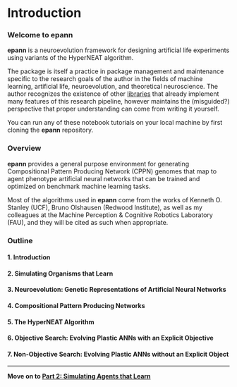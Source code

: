 

# Introduction

### Welcome to epann

**epann** is a neuroevolution framework for designing artificial life experiments using variants of the HyperNEAT algorithm. 

The package is itself a practice in package management and maintenance specific to the research goals of the author in the fields of machine learning, artificial life, neuroevolution, and theoretical neuroscience. The author recognizes the existence of other [libraries](http://eplex.cs.ucf.edu/neat_software/) that already implement many features of this research pipeline, however maintains the (misguided?) perspective that proper understanding can come from writing it yourself. 

You can run any of these notebook tutorials on your local machine by first cloning the **epann** repository. 

### Overview

**epann** provides a general purpose environment for generating Compositional Pattern Producing Network (CPPN) genomes that map to agent phenotype artificial neural networks that can be trained and optimized on benchmark machine learning tasks. 

Most of the algorithms used in **epann** come from the works of Kenneth O. Stanley (UCF), Bruno Olshausen (Redwood Institute), as well as my colleagues at the Machine Perception & Cognitive Robotics Laboratory (FAU), and they will be cited as such when appropriate.

### Outline

#### 1. Introduction
#### 2. Simulating Organisms that Learn
#### 3. Neuroevolution: Genetic Representations of Artificial Neural Networks
#### 4. Compositional Pattern Producing Networks
#### 5. The HyperNEAT Algorithm
#### 6. Objective Search: Evolving Plastic ANNs with an Explicit Objective
#### 7. Non-Objective Search: Evolving Plastic ANNs without an Explicit Object

---

**Move on to [Part 2: Simulating Agents that Learn](02agentsenvs.ipynb)**